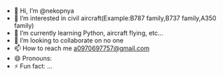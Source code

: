 - 👋 Hi, I’m @nekopnya
- 👀 I’m interested in civil aircraft(Example:B787 family,B737 family,A350 family)
- 🌱 I’m currently learning Python, aircraft flying, etc...
- 💞️ I’m looking to collaborate on no one
- 📫 How to reach me a0970697757@gmail.com
- 😄 Pronouns: 
- ⚡ Fun fact: ...

<!---
nekopnya/nekopnya is a ✨ special ✨ repository because its `README.md` (this file) appears on your GitHub profile.
You can click the Preview link to take a look at your changes.
--->
